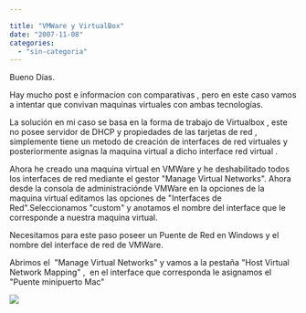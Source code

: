 ```yaml
---

title: "VMWare y VirtualBox"
date: "2007-11-08"
categories: 
  - "sin-categoria"
---
```


Bueno Días.

Hay mucho post e informacion con comparativas , pero en este caso vamos a intentar que convivan maquinas virtuales con ambas tecnologías.

La solución en mi caso se basa en la forma de trabajo de Virtualbox , este no posee servidor de DHCP y propiedades de las tarjetas de red , simplemente tiene un metodo de creación de interfaces de red virtuales y posteriormente asignas la maquina virtual a dicho interface red virtual .

Ahora he creado una maquina virtual en VMWare y he deshabilitado todos los interfaces de red mediante el gestor "Manage Virtual Networks". Ahora desde la consola de administraciónde VMWare en la opciones de la maquina virtual editamos las opciones de "Interfaces de Red".Seleccionamos "custom" y anotamos el nombre del interface que le corresponde a nuestra maquina virtual.

Necesitamos para este paso poseer un Puente de Red en Windows y el nombre del interface de red de VMWare.

Abrimos el  "Manage Virtual Networks" y vamos a la pestaña "Host Virtual Network Mapping" ,  en el interface que corresponda le asignamos el "Puente minipuerto Mac"

![](images/VirtualNetworkEditor.PNG)
